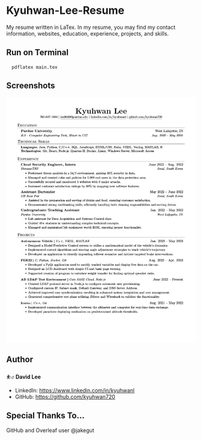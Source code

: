 # Kyuhwan-Lee-Resume

My resume written in LaTex. In my resume, you may find my contact information, websites, education, experience, projects, and skills.

## Run on Terminal

```
  pdflatex main.tex
```

## Screenshots
<div align="center">
  
  ![plot](/Kyuhwan_Lee_Resume.jpg)

</div>

## Author
⛹️‍♂️ **David Lee**
- LinkedIn: https://www.linkedin.com/in/kyuhwanl
- GitHub: https://github.com/kyuhwan720

## Special Thanks To...
GitHub and Overleaf user @jakegut
